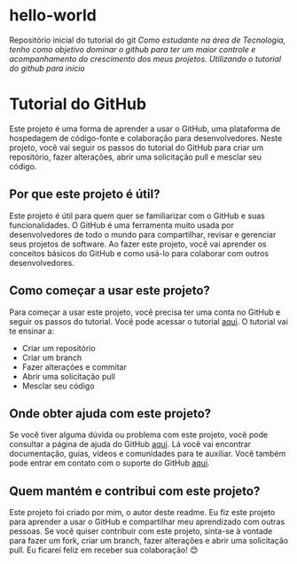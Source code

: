 # hello-world
Repositório inicial do tutorial do git
*Como estudante na área de Tecnologia, tenho como objetivo dominar o github para ter um maior controle e acompanhamento do crescimento dos meus projetos. Utilizando o tutorial do github para início*
# Tutorial do GitHub

Este projeto é uma forma de aprender a usar o GitHub, uma plataforma de hospedagem de código-fonte e colaboração para desenvolvedores. Neste projeto, você vai seguir os passos do tutorial do GitHub para criar um repositório, fazer alterações, abrir uma solicitação pull e mesclar seu código.

## Por que este projeto é útil?

Este projeto é útil para quem quer se familiarizar com o GitHub e suas funcionalidades. O GitHub é uma ferramenta muito usada por desenvolvedores de todo o mundo para compartilhar, revisar e gerenciar seus projetos de software. Ao fazer este projeto, você vai aprender os conceitos básicos do GitHub e como usá-lo para colaborar com outros desenvolvedores.

## Como começar a usar este projeto?

Para começar a usar este projeto, você precisa ter uma conta no GitHub e seguir os passos do tutorial. Você pode acessar o tutorial [aqui](https://guides.github.com/activities/hello-world/). O tutorial vai te ensinar a:

- Criar um repositório
- Criar um branch
- Fazer alterações e commitar
- Abrir uma solicitação pull
- Mesclar seu código

## Onde obter ajuda com este projeto?

Se você tiver alguma dúvida ou problema com este projeto, você pode consultar a página de ajuda do GitHub [aqui](https://docs.github.com/pt). Lá você vai encontrar documentação, guias, vídeos e comunidades para te auxiliar. Você também pode entrar em contato com o suporte do GitHub [aqui](https://support.github.com/).

## Quem mantém e contribui com este projeto?

Este projeto foi criado por mim, o autor deste readme. Eu fiz este projeto para aprender a usar o GitHub e compartilhar meu aprendizado com outras pessoas. Se você quiser contribuir com este projeto, sinta-se à vontade para fazer um fork, criar um branch, fazer alterações e abrir uma solicitação pull. Eu ficarei feliz em receber sua colaboração! 😊
